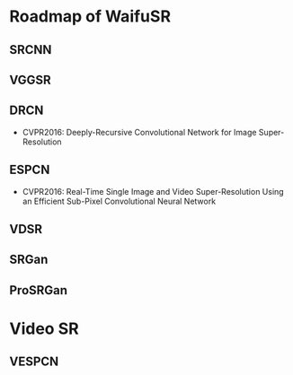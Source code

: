 # Roadmap of WaifuSR


## SRCNN

## VGGSR


## DRCN

- CVPR2016: Deeply-Recursive Convolutional Network for Image Super-Resolution

## ESPCN

- CVPR2016: Real-Time Single Image and Video Super-Resolution Using an Efficient Sub-Pixel Convolutional Neural Network

## VDSR

## SRGan

## ProSRGan


# Video SR

## VESPCN